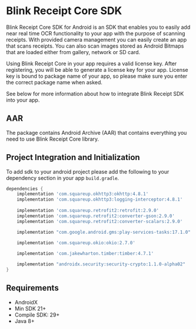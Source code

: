 # Blink Receipt Core SDK

Blink Receipt Core SDK for Android is an SDK that enables you to easily add near real time OCR functionality to your app with the purpose of scanning receipts. With provided camera management you can easily create an app that scans receipts. You can also scan images stored as Android Bitmaps that are loaded either from gallery, network or SD card.

Using Blink Receipt Core in your app requires a valid license key.  After registering, you will be able to generate a license key for your app. License key is bound to package name of your app, so please make sure you enter the correct package name when asked.

See below for more information about how to integrate Blink Receipt SDK into your app.

## AAR
The package contains Android Archive (AAR) that contains everything you need to use Blink Receipt Core library.

## <a name=intro></a> Project Integration and Initialization
To add sdk to your android project please add the following to your dependency section in your app `build.gradle`.

```groovy
dependencies {
    implementation 'com.squareup.okhttp3:okhttp:4.8.1'
    implementation 'com.squareup.okhttp3:logging-interceptor:4.8.1'
    
    implementation 'com.squareup.retrofit2:retrofit:2.9.0'
    implementation 'com.squareup.retrofit2:converter-gson:2.9.0'
    implementation 'com.squareup.retrofit2:converter-scalars:2.9.0'

    implementation "com.google.android.gms:play-services-tasks:17.1.0"
    
    implementation 'com.squareup.okio:okio:2.7.0'

    implementation 'com.jakewharton.timber:timber:4.7.1'

    implementation "androidx.security:security-crypto:1.1.0-alpha02"
}
```

## <a name=requirements></a> Requirements
- AndroidX
- Min SDK 21+
- Compile SDK: 29+
- Java 8+